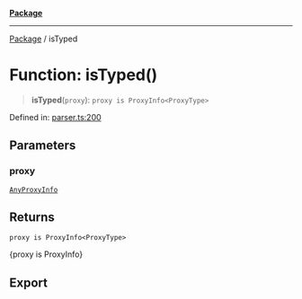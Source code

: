 [**Package**](../README.md)

***

[Package](../globals.md) / isTyped

# Function: isTyped()

> **isTyped**(`proxy`): `proxy is ProxyInfo<ProxyType>`

Defined in: [parser.ts:200](https://github.com/AlexXanderGrib/proxy-master/blob/d9889b922817ac03c7a235b832a590a4ef34fb55/src/parser.ts#L200)

## Parameters

### proxy

[`AnyProxyInfo`](../type-aliases/AnyProxyInfo.md)

## Returns

`proxy is ProxyInfo<ProxyType>`

{proxy is ProxyInfo}

## Export
